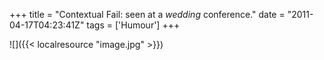 +++
title = "Contextual Fail: seen at a *wedding* conference."
date = "2011-04-17T04:23:41Z"
tags = ['Humour']
+++

![]({{< localresource "image.jpg" >}})

